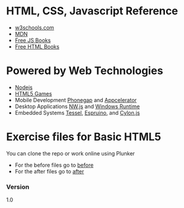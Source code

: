 # HTML, CSS, Javascript Reference
- [w3schools.com](http://www.w3schools.com/default.asp)
- [MDN](https://developer.mozilla.org/en-US/docs/Web)
- [Free JS Books](http://jsbooks.revolunet.com/)
- [Free HTML Books](http://www.onlineprogrammingbooks.com/html/)

# Powered by Web Technologies
- [Nodejs](https://nodejs.org)
- [HTML5 Games](http://hexgl.bkcore.com/)
- Mobile Development [Phonegap](http://phonegap.com/) and [Appcelerator](https://www.appcelerator.com/)
- Desktop Applications [NW.js](https://github.com/nwjs/nw.js/) and [Windows Runtime](https://msdn.microsoft.com/en-us/library/windows/apps/br211369.aspx)
- Embedded Systems [Tessel](https://tessel.io/), [Espruino](http://www.espruino.com/), and [Cylon.js](http://cylonjs.com/)

# Exercise files for Basic HTML5

You can clone the repo or work online using Plunker

- For the before files go to [before](http://plnkr.co/edit/Z3PccM)
- For the after files go to [after](http://plnkr.co/edit/Ql7fsc)



### Version
1.0

